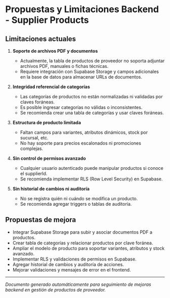 # Propuestas y Limitaciones Backend - Supplier Products

## Limitaciones actuales

1. **Soporte de archivos PDF y documentos**

   - Actualmente, la tabla de productos de proveedor no soporta adjuntar archivos PDF, manuales o fichas técnicas.
   - Requiere integración con Supabase Storage y campos adicionales en la base de datos para almacenar URLs de documentos.

2. **Integridad referencial de categorías**

   - Las categorías de productos no están normalizadas ni validadas por claves foráneas.
   - Es posible ingresar categorías no válidas o inconsistentes.
   - Se recomienda crear una tabla de categorías y usar claves foráneas.

3. **Estructura de producto limitada**

   - Faltan campos para variantes, atributos dinámicos, stock por sucursal, etc.
   - No hay soporte para precios escalonados ni promociones complejas.

4. **Sin control de permisos avanzado**

   - Cualquier usuario autenticado puede manipular productos si conoce el supplierId.
   - Se recomienda implementar RLS (Row Level Security) en Supabase.

5. **Sin historial de cambios ni auditoría**
   - No se registra quién ni cuándo se modifica un producto.
   - Se recomienda agregar triggers o tablas de auditoría.

## Propuestas de mejora

- Integrar Supabase Storage para subir y asociar documentos PDF a productos.
- Crear tabla de categorías y relacionar productos por clave foránea.
- Ampliar el modelo de producto para soportar variantes, atributos y stock avanzado.
- Implementar RLS y validaciones de permisos en Supabase.
- Agregar historial de cambios y auditoría de acciones.
- Mejorar validaciones y mensajes de error en el frontend.

---

_Documento generado automáticamente para seguimiento de mejoras backend en gestión de productos de proveedor._
